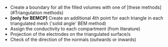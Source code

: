 - Create a boundary for all the filled volumes with one of [these methods](#Triangulation methods)
- **[only for BEMCP]** Create an additional 4th point for each triangle in each triangulated mesh ('solid angle' BEM method)
- Assign the conductivity to each compartment (from literature)
- Projection of the electrodes on the triangulated surface/s
- Check of the direction of the normals (outwards or inwards)
